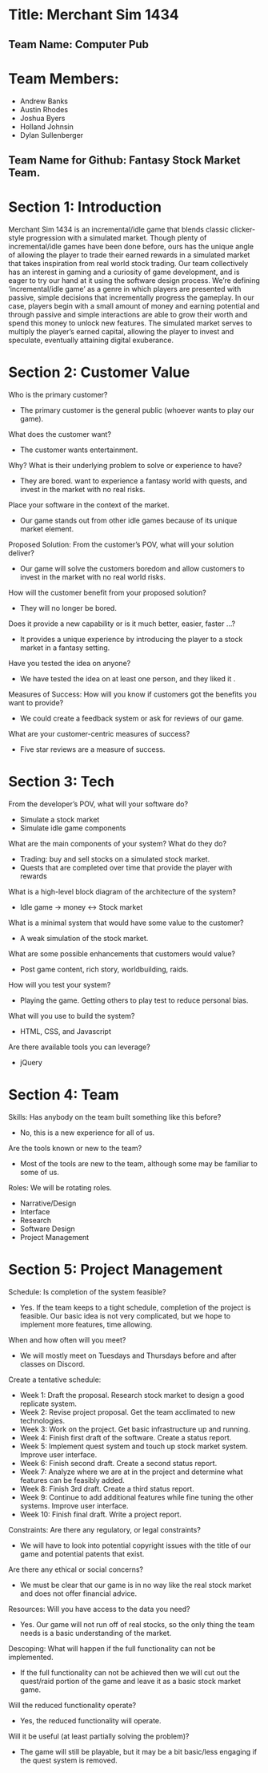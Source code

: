 # Title: Merchant Sim 1434

## Team Name: Computer Pub

# Team Members:
* Andrew Banks
* Austin Rhodes
* Joshua Byers
* Holland Johnsin
* Dylan Sullenberger

## Team Name for Github: Fantasy Stock Market Team.

# Section 1: Introduction 

Merchant Sim 1434 is an incremental/idle game that blends classic clicker-style progression with a simulated market. 
Though plenty of incremental/idle games have been done before, ours has the unique angle of allowing the player to 
trade their earned rewards in a simulated market that takes inspiration from real world stock trading. Our team 
collectively has an interest in gaming and  a curiosity of game development, and is eager to try our hand at it 
using the software design process. 
We’re defining ‘incremental/idle game’ as a genre in which players are presented with passive, simple decisions 
that incrementally progress the gameplay. In our case, players begin with a small amount of money and earning 
potential and through passive and simple interactions are able to grow their worth and spend this money to unlock 
new features. The simulated market serves to multiply the player’s earned capital, allowing the player to invest 
and speculate, eventually attaining digital exuberance.


# Section 2: Customer Value 
Who is the primary customer?
* The primary customer is the general public (whoever wants to play our game).

What does the customer want?
* The customer wants entertainment.

Why? What is their underlying problem to solve or experience to have?
* They are bored. want to experience a fantasy world with quests, and invest in the market with no real risks.

Place your software in the context of the market.
* Our game stands out from other idle games because of its unique market element.

Proposed Solution:
From the customer’s POV, what will your solution deliver?
* Our game will solve the customers boredom and allow customers to invest in the market with no real world risks.

How will the customer benefit from your proposed solution?
* They will no longer be bored. 

Does it provide a new capability or is it much better, easier, faster …?
* It provides a unique experience by introducing the player to a stock market in a fantasy setting.

Have you tested the idea on anyone?
* We have tested the idea on at least one person, and they liked it .

Measures of Success:
How will you know if customers got the benefits you want to provide?
* We could create a feedback system or ask for reviews of our game.

What are your customer-centric measures of success?
* Five star reviews are a measure of success.

# Section 3: Tech

From the developer’s POV, what will your software do?
* Simulate a stock market
* Simulate idle game components

What are the main components of your system? What do they do?
* Trading: buy and sell stocks on a simulated stock market.
* Quests that are completed over time that provide the player with rewards

What is a high-level block diagram of the architecture of the system?
* Idle game -> money <-> Stock market

What is a minimal system that would have some value to the customer?
* A weak simulation of the stock market.

What are some possible enhancements that customers would value?
* Post game content, rich story, worldbuilding, raids.

How will you test your system?
* Playing the game. Getting others to play test to reduce personal bias.

What will you use to build the system?
* HTML, CSS, and Javascript

Are there available tools you can leverage?
* jQuery

# Section 4: Team
Skills:
Has anybody on the team built something like this before?
* No, this is a new experience for all of us.

Are the tools known or new to the team?
* Most of the tools are new to the team, although some may be familiar to some of us.

Roles:
We will be rotating roles.
* Narrative/Design
* Interface
* Research
* Software Design
* Project Management

# Section 5: Project Management 
Schedule:
Is completion  of the system feasible?
* Yes. If the team keeps to a tight schedule, completion of the project is feasible. Our basic idea is not very complicated, but we hope to implement more features, time allowing. 

When and how often will you meet? 
* We will mostly meet on Tuesdays and Thursdays before and after classes on Discord.

Create a tentative schedule: 
* Week 1: Draft the proposal. Research stock market to design a good replicate system.
* Week 2: Revise project proposal. Get the team acclimated to new technologies.
* Week 3: Work on the project. Get basic infrastructure up and running.
* Week 4: Finish first draft of the software. Create a status report.
* Week 5: Implement quest system and touch up stock market system. Improve user interface.
* Week 6: Finish second draft. Create a second status report.
* Week 7: Analyze where we are at in the project and determine what features can be feasibly added.
* Week 8: Finish 3rd draft. Create a third status report.
* Week 9: Continue to add additional features while fine tuning the other systems. Improve user interface.
* Week 10: Finish final draft. Write a project report.

Constraints:
Are there any regulatory, or legal constraints? 
* We will have to look into potential copyright issues with the title of our game and potential patents that exist.

Are there any ethical or social concerns? 
* We must be clear that our game is in no way like the real stock market and does not offer financial advice.

Resources:
Will you have access  to the data you need? 
* Yes. Our game will not run off of real stocks, so the only thing the team needs is a basic understanding of the market.

Descoping:
What will happen  if the full functionality can not be implemented. 
* If the full functionality can not be achieved then we will cut out the quest/raid portion of the game and leave it as a basic stock market game.

Will the reduced functionality operate? 
* Yes, the reduced functionality will operate.

Will it be useful (at least partially solving the problem)? 
* The game will still be playable, but it may be a bit basic/less engaging if the quest system is removed.

